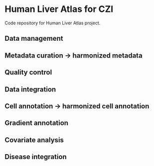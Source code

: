 # Human Liver Atlas for CZI

Code repository for Human Liver Atlas project.

## Data management

## Metadata curation → harmonized metadata

## Quality control

## Data integration

## Cell annotation → harmonized cell annotation

## Gradient annotation

## Covariate analysis

## Disease integration
